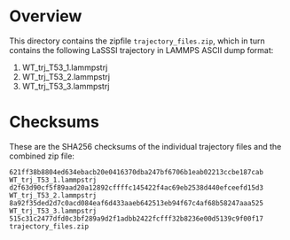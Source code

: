 # Overview


This directory contains the zipfile `trajectory_files.zip`, which in turn contains the following LaSSSI trajectory in LAMMPS ASCII dump format:


1. WT_trj_T53_1.lammpstrj
2. WT_trj_T53_2.lammpstrj
3. WT_trj_T53_3.lammpstrj


# Checksums

These are the SHA256 checksums of the individual trajectory files and the combined zip file:

```
621ff38b8804ed634ebacb20e0416370dba247bf6706b1eab02213ccbe187cab  WT_trj_T53_1.lammpstrj
d2f63d90cf5f89aad20a12892cffffc145422f4ac69eb2538d440efceefd15d3  WT_trj_T53_2.lammpstrj
8a92f35ded2d7c0acd084eaf6d433aaeb642513eb94f67c4af68b58247aaa525  WT_trj_T53_3.lammpstrj
515c31c2477dfd0c3bf289a9d2f1adbb2422fcfff32b8236e00d5139c9f00f17  trajectory_files.zip
```

